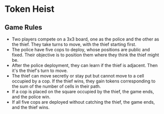 # Token Heist

## Game Rules

- Two players compete on a 3x3 board, one as the police and the other as the thief. They take turns to move, with the thief starting first.
- The police have five cops to deploy, whose positions are public and fixed. Their objective is to position them where they think the thief might be.
- After the police deployment, they can learn if the thief is adjacent. Then it's the thief's turn to move.
- The thief can move secretly or stay put but cannot move to a cell occupied by a cop. If the thief wins, they gain tokens corresponding to the sum of the number of cells in their path.
- If a cop is placed on the square occupied by the thief, the game ends, and the police win.
- If all five cops are deployed without catching the thief, the game ends, and the thief wins.